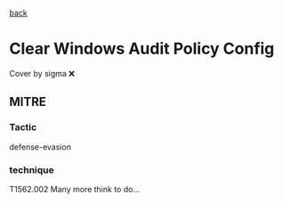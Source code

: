 [back](../index.md)
# Clear Windows Audit Policy Config
Cover by sigma :x: 
## MITRE
### Tactic
defense-evasion
### technique
T1562.002
Many more think to do...